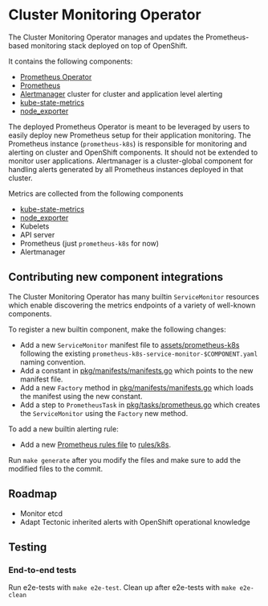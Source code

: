 # Cluster Monitoring Operator

The Cluster Monitoring Operator manages and updates the Prometheus-based monitoring stack deployed on top of OpenShift.

It contains the following components:

* [Prometheus Operator](https://github.com/coreos/prometheus-operator)
* [Prometheus](https://github.com/prometheus/prometheus)
* [Alertmanager](https://github.com/prometheus/alertmanager) cluster for cluster and application level alerting
* [kube-state-metrics](https://github.com/kubernetes/kube-state-metrics)
* [node_exporter](https://github.com/prometheus/node_exporter)

The deployed Prometheus Operator is meant to be leveraged by users to easily deploy new Prometheus setup for their application monitoring.
The Prometheus instance (`prometheus-k8s`) is responsible for monitoring and alerting on cluster and OpenShift components. It should not be extended to monitor user applications.
Alertmanager is a cluster-global component for handling alerts generated by all Prometheus instances deployed in that cluster.

Metrics are collected from the following components

* [kube-state-metrics](https://github.com/kubernetes/kube-state-metrics)
* [node_exporter](https://github.com/prometheus/node_exporter)
* Kubelets
* API server
* Prometheus (just `prometheus-k8s` for now)
* Alertmanager

## Contributing new component integrations

The Cluster Monitoring Operator has many builtin `ServiceMonitor` resources which enable discovering the metrics endpoints of a variety of well-known components.

To register a new builtin component, make the following changes:

* Add a new `ServiceMonitor` manifest file to [assets/prometheus-k8s](assets/prometheus-k8s) following the existing `prometheus-k8s-service-monitor-$COMPONENT.yaml` naming convention.
* Add a constant in [pkg/manifests/manifests.go](pkg/manifests/manifests.go) which points to the new manifest file.
* Add a new `Factory` method in [pkg/manifests/manifests.go](pkg/manifests/manifests.go) which loads the manifest using the new constant.
* Add a step to `PrometheusTask` in [pkg/tasks/prometheus.go](pkg/tasks/prometheus.go) which creates the `ServiceMonitor` using the `Factory` new method.

To add a new builtin alerting rule:

* Add a new [Prometheus rules file](https://prometheus.io/docs/prometheus/latest/configuration/alerting_rules/) to [rules/k8s](rules/k8s).

Run `make generate` after you modify the files and make sure to add the modified files to the commit.

## Roadmap

* Monitor etcd
* Adapt Tectonic inherited alerts with OpenShift operational knowledge

## Testing

### End-to-end tests

Run e2e-tests with `make e2e-test`.
Clean up after e2e-tests with `make e2e-clean`

